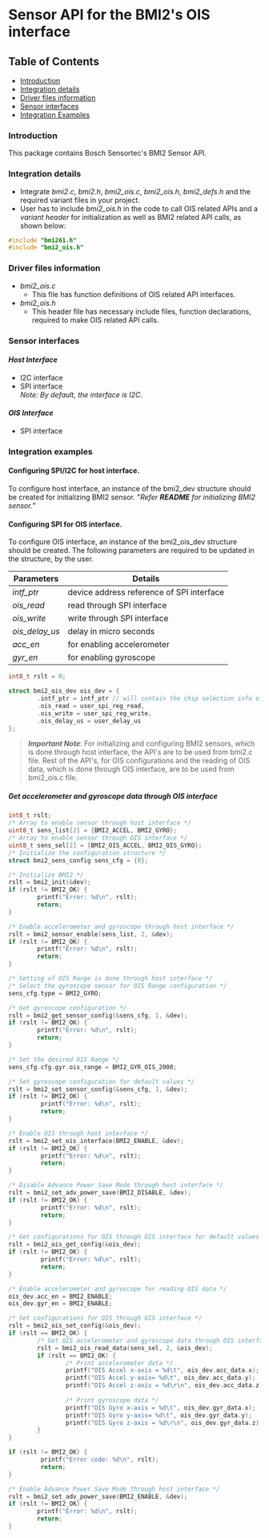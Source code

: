 # Sensor API for the BMI2's OIS interface

## Table of Contents
 - [Introduction](#Intro)
 - [Integration details](#Integration)
 - [Driver files information](#file)
 - [Sensor interfaces](#interface)
 - [Integration Examples](#examples)

### Introduction<a name=Intro></a>
 This package contains Bosch Sensortec's BMI2 Sensor API.
 
### Integration details<a name=Integration></a>
- Integrate _bmi2.c_, _bmi2.h_, _bmi2_ois.c_, _bmi2_ois.h_, _bmi2_defs.h_ and the required variant files in your project.
- User has to include _bmi2_ois.h_ in the code to call OIS related APIs and a _variant header_ for initialization as
well as BMI2 related API calls, as shown below:
``` c
#include "bmi261.h"
#include "bmi2_ois.h"
````
### Driver files information<a name=file></a>
- *_bmi2_ois.c_*
   * This file has function definitions of OIS related API interfaces.
- *_bmi2_ois.h_*
   * This header file has necessary include files, function declarations, required to make OIS related API calls.
 
### Sensor interfaces<a name=interface></a>
#### _Host Interface_
- I2C interface
- SPI interface  
_Note: By default, the interface is I2C._

#### _OIS Interface_
- SPI interface  

### Integration examples<a name=examples></a>
#### Configuring SPI/I2C for host interface.
To configure host interface, an instance of the bmi2_dev structure should be
created for initializing BMI2 sensor. "_Refer **README** for initializing BMI2 
sensor._"

#### Configuring SPI for OIS interface.
To configure OIS interface, an instance of the bmi2_ois_dev structure should be
created. The following parameters are required to be updated in the structure,
by the user.

Parameters    | Details
--------------|-----------------------------------
_intf_ptr_    | device address reference of SPI interface        
_ois_read_    | read through SPI interface
_ois_write_   | write through SPI interface
_ois_delay_us_| delay in micro seconds
_acc_en_      | for enabling accelerometer
_gyr_en_      | for enabling gyroscope   

``` c
int8_t rslt = 0;

struct bmi2_ois_dev ois_dev = {  
        .intf_ptr = intf_ptr // will contain the chip selection info of SPI CS pin,  
        .ois_read = user_spi_reg_read,
        .ois_write = user_spi_reg_write,
        .ois_delay_us = user_delay_us
};
```
>**_Important Note_**: For initializing and configuring BMI2 sensors, which is 
done through host interface, the API's are to be used from bmi2.c file. Rest 
of the API's, for OIS configurations and the reading of OIS data, which is done 
through OIS interface, are to be used from bmi2_ois.c file.

##### Get accelerometer and gyroscope data through OIS interface 
``` c
int8_t rslt;
/* Array to enable sensor through host interface */
uint8_t sens_list[2] = {BMI2_ACCEL, BMI2_GYRO};
/* Array to enable sensor through OIS interface */
uint8_t sens_sel[2] = {BMI2_OIS_ACCEL, BMI2_OIS_GYRO};
/* Initialize the configuration structure */
struct bmi2_sens_config sens_cfg = {0};

/* Initialize BMI2 */
rslt = bmi2_init(&dev);
if (rslt != BMI2_OK) {
        printf("Error: %d\n", rslt);
        return;
}

/* Enable accelerometer and gyroscope through host interface */
rslt = bmi2_sensor_enable(sens_list, 2, &dev);
if (rslt != BMI2_OK) {
        printf("Error: %d\n", rslt);
        return;
}

/* Setting of OIS Range is done through host interface */
/* Select the gyroscope sensor for OIS Range configuration */
sens_cfg.type = BMI2_GYRO;

/* Get gyroscope configuration */
rslt = bmi2_get_sensor_config(&sens_cfg, 1, &dev);
if (rslt != BMI2_OK) {
        printf("Error: %d\n", rslt);
        return;
}

/* Set the desired OIS Range */
sens_cfg.cfg.gyr.ois_range = BMI2_GYR_OIS_2000;

/* Set gyroscope configuration for default values */
rslt = bmi2_set_sensor_config(&sens_cfg, 1, &dev);
if (rslt != BMI2_OK) {
         printf("Error: %d\n", rslt);
         return;
}

/* Enable OIS through host interface */
rslt = bmi2_set_ois_interface(BMI2_ENABLE, &dev);
if (rslt != BMI2_OK) {
         printf("Error: %d\n", rslt);
         return;
}

/* Disable Advance Power Save Mode through host interface */
rslt = bmi2_set_adv_power_save(BMI2_DISABLE, &dev);
if (rslt != BMI2_OK) {
         printf("Error: %d\n", rslt);
         return;
}

/* Get configurations for OIS through OIS interface for default values */
rslt = bmi2_ois_get_config(&ois_dev);
if (rslt != BMI2_OK) {
         printf("Error: %d\n", rslt);
         return;
}

/* Enable accelerometer and gyroscope for reading OIS data */
ois_dev.acc_en = BMI2_ENABLE;
ois_dev.gyr_en = BMI2_ENABLE;

/* Set configurations for OIS through OIS interface */
rslt = bmi2_ois_set_config(&ois_dev);
if (rslt == BMI2_OK) {
        /* Get OIS accelerometer and gyroscope data through OIS interface */
        rslt = bmi2_ois_read_data(sens_sel, 2, &ois_dev);
        if (rslt == BMI2_OK) {
                /* Print accelerometer data */
                printf("OIS Accel x-axis = %d\t", ois_dev.acc_data.x);
                printf("OIS Accel y-axis= %d\t", ois_dev.acc_data.y);
                printf("OIS Accel z-axis = %d\r\n", ois_dev.acc_data.z);        
        
                /* Print gyroscope data */
                printf("OIS Gyro x-axis = %d\t", ois_dev.gyr_data.x);
                printf("OIS Gyro y-axis= %d\t", ois_dev.gyr_data.y);
                printf("OIS Gyro z-axis = %d\r\n", ois_dev.gyr_data.z);
        }        
}

if (rslt != BMI2_OK) {
         printf("Error code: %d\n", rslt);
         return;
}

/* Enable Advance Power Save Mode through host interface */
rslt = bmi2_set_adv_power_save(BMI2_ENABLE, &dev);
if (rslt != BMI2_OK) {
        printf("Error: %d\n", rslt);
        return;
}
```

        